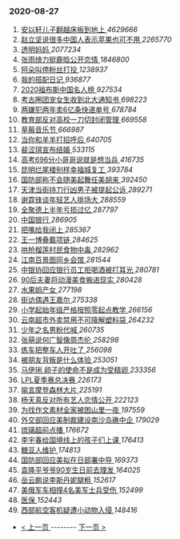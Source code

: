 ### 2020-08-27 
1. [ 安以轩儿子翻越床板到地上 ](https://s.weibo.com/weibo?q=%23%E5%AE%89%E4%BB%A5%E8%BD%A9%E5%84%BF%E5%AD%90%E7%BF%BB%E8%B6%8A%E5%BA%8A%E6%9D%BF%E5%88%B0%E5%9C%B0%E4%B8%8A%23&Refer=top) *4629666*
1. [ 赵立坚说很多中国人表示苹果也可不用 ](https://s.weibo.com/weibo?q=%23%E8%B5%B5%E7%AB%8B%E5%9D%9A%E8%AF%B4%E5%BE%88%E5%A4%9A%E4%B8%AD%E5%9B%BD%E4%BA%BA%E8%A1%A8%E7%A4%BA%E8%8B%B9%E6%9E%9C%E4%B9%9F%E5%8F%AF%E4%B8%8D%E7%94%A8%23&Refer=top) *2265770*
1. [ 透明妈妈 ](https://s.weibo.com/weibo?q=%23%E9%80%8F%E6%98%8E%E5%A6%88%E5%A6%88%23&topic_ad=1&Refer=top) *2077234*
1. [ 张雨绮力挺鹿晗公开恋情 ](https://s.weibo.com/weibo?q=%23%E5%BC%A0%E9%9B%A8%E7%BB%AE%E5%8A%9B%E6%8C%BA%E9%B9%BF%E6%99%97%E5%85%AC%E5%BC%80%E6%81%8B%E6%83%85%23&Refer=top) *1846800*
1. [ 阿朵叫停粉丝打投 ](https://s.weibo.com/weibo?q=%23%E9%98%BF%E6%9C%B5%E5%8F%AB%E5%81%9C%E7%B2%89%E4%B8%9D%E6%89%93%E6%8A%95%23&Refer=top) *1238937*
1. [ 我的搭配日记 ](https://s.weibo.com/weibo?q=%23%E6%88%91%E7%9A%84%E6%90%AD%E9%85%8D%E6%97%A5%E8%AE%B0%23&Refer=top) *936877*
1. [ 2020福布斯中国名人榜 ](https://s.weibo.com/weibo?q=%232020%E7%A6%8F%E5%B8%83%E6%96%AF%E4%B8%AD%E5%9B%BD%E5%90%8D%E4%BA%BA%E6%A6%9C%23&Refer=top) *927534*
1. [ 考古圈团宠女生收到北大通知书 ](https://s.weibo.com/weibo?q=%E8%80%83%E5%8F%A4%E5%9C%88%E5%9B%A2%E5%AE%A0%E5%A5%B3%E7%94%9F%E6%94%B6%E5%88%B0%E5%8C%97%E5%A4%A7%E9%80%9A%E7%9F%A5%E4%B9%A6&Refer=top) *698223*
1. [ 两嫌犯两年卖6亿条快递单号 ](https://s.weibo.com/weibo?q=%23%E4%B8%A4%E5%AB%8C%E7%8A%AF%E4%B8%A4%E5%B9%B4%E5%8D%966%E4%BA%BF%E6%9D%A1%E5%BF%AB%E9%80%92%E5%8D%95%E5%8F%B7%23&Refer=top) *678784*
1. [ 教育部反对高校一刀切封闭管理 ](https://s.weibo.com/weibo?q=%23%E6%95%99%E8%82%B2%E9%83%A8%E5%8F%8D%E5%AF%B9%E9%AB%98%E6%A0%A1%E4%B8%80%E5%88%80%E5%88%87%E5%B0%81%E9%97%AD%E7%AE%A1%E7%90%86%23&Refer=top) *669558*
1. [ 草莓音乐节 ](https://s.weibo.com/weibo?q=%E8%8D%89%E8%8E%93%E9%9F%B3%E4%B9%90%E8%8A%82&Refer=top) *666987*
1. [ 当你和羊羊打招呼后 ](https://s.weibo.com/weibo?q=%23%E5%BD%93%E4%BD%A0%E5%92%8C%E7%BE%8A%E7%BE%8A%E6%89%93%E6%8B%9B%E5%91%BC%E5%90%8E%23&Refer=top) *640705*
1. [ 裴涩琪宣布结婚 ](https://s.weibo.com/weibo?q=%23%E8%A3%B4%E6%B6%A9%E7%90%AA%E5%AE%A3%E5%B8%83%E7%BB%93%E5%A9%9A%23&Refer=top) *533115*
1. [ 高考696分小哥哥说就是想当兵 ](https://s.weibo.com/weibo?q=%23%E9%AB%98%E8%80%83696%E5%88%86%E5%B0%8F%E5%93%A5%E5%93%A5%E8%AF%B4%E5%B0%B1%E6%98%AF%E6%83%B3%E5%BD%93%E5%85%B5%23&Refer=top) *416735*
1. [ 昆明烂尾楼别样幸福城复工 ](https://s.weibo.com/weibo?q=%23%E6%98%86%E6%98%8E%E7%83%82%E5%B0%BE%E6%A5%BC%E5%88%AB%E6%A0%B7%E5%B9%B8%E7%A6%8F%E5%9F%8E%E5%A4%8D%E5%B7%A5%23&Refer=top) *393784*
1. [ 国防部称不会随美起舞任美胡来 ](https://s.weibo.com/weibo?q=%23%E5%9B%BD%E9%98%B2%E9%83%A8%E7%A7%B0%E4%B8%8D%E4%BC%9A%E9%9A%8F%E7%BE%8E%E8%B5%B7%E8%88%9E%E4%BB%BB%E7%BE%8E%E8%83%A1%E6%9D%A5%23&Refer=top) *392450*
1. [ 天津当街持刀行凶男子被提起公诉 ](https://s.weibo.com/weibo?q=%23%E5%A4%A9%E6%B4%A5%E5%BD%93%E8%A1%97%E6%8C%81%E5%88%80%E8%A1%8C%E5%87%B6%E7%94%B7%E5%AD%90%E8%A2%AB%E6%8F%90%E8%B5%B7%E5%85%AC%E8%AF%89%23&Refer=top) *289271*
1. [ 谢霆锋谈年轻艺人排场大 ](https://s.weibo.com/weibo?q=%23%E8%B0%A2%E9%9C%86%E9%94%8B%E8%B0%88%E5%B9%B4%E8%BD%BB%E8%89%BA%E4%BA%BA%E6%8E%92%E5%9C%BA%E5%A4%A7%23&Refer=top) *288559*
1. [ 全聚德上半年亏损过亿 ](https://s.weibo.com/weibo?q=%23%E5%85%A8%E8%81%9A%E5%BE%B7%E4%B8%8A%E5%8D%8A%E5%B9%B4%E4%BA%8F%E6%8D%9F%E8%BF%87%E4%BA%BF%23&Refer=top) *287797*
1. [ 中国银行 ](https://s.weibo.com/weibo?q=%E4%B8%AD%E5%9B%BD%E9%93%B6%E8%A1%8C&Refer=top) *286905*
1. [ 把嘴给我闭上 ](https://s.weibo.com/weibo?q=%23%E6%8A%8A%E5%98%B4%E7%BB%99%E6%88%91%E9%97%AD%E4%B8%8A%23&Refer=top) *285367*
1. [ 王一博叠戴项链 ](https://s.weibo.com/weibo?q=%23%E7%8E%8B%E4%B8%80%E5%8D%9A%E5%8F%A0%E6%88%B4%E9%A1%B9%E9%93%BE%23&Refer=top) *284625*
1. [ 哄抢榴莲村民食物中毒 ](https://s.weibo.com/weibo?q=%23%E5%93%84%E6%8A%A2%E6%A6%B4%E8%8E%B2%E6%9D%91%E6%B0%91%E9%A3%9F%E7%89%A9%E4%B8%AD%E6%AF%92%23&Refer=top) *282962*
1. [ 江南百景图同乡会馆 ](https://s.weibo.com/weibo?q=%E6%B1%9F%E5%8D%97%E7%99%BE%E6%99%AF%E5%9B%BE%E5%90%8C%E4%B9%A1%E4%BC%9A%E9%A6%86&Refer=top) *281544*
1. [ 中银协回应银行员工拒喝酒被打耳光 ](https://s.weibo.com/weibo?q=%23%E4%B8%AD%E9%93%B6%E5%8D%8F%E5%9B%9E%E5%BA%94%E9%93%B6%E8%A1%8C%E5%91%98%E5%B7%A5%E6%8B%92%E5%96%9D%E9%85%92%E8%A2%AB%E6%89%93%E8%80%B3%E5%85%89%23&Refer=top) *280781*
1. [ 90后夫妻将动漫美食搬进现实 ](https://s.weibo.com/weibo?q=90%E5%90%8E%E5%A4%AB%E5%A6%BB%E5%B0%86%E5%8A%A8%E6%BC%AB%E7%BE%8E%E9%A3%9F%E6%90%AC%E8%BF%9B%E7%8E%B0%E5%AE%9E&Refer=top) *280428*
1. [ 水果姐产女 ](https://s.weibo.com/weibo?q=%E6%B0%B4%E6%9E%9C%E5%A7%90%E4%BA%A7%E5%A5%B3&Refer=top) *277198*
1. [ 街访偶遇王嘉尔 ](https://s.weibo.com/weibo?q=%23%E8%A1%97%E8%AE%BF%E5%81%B6%E9%81%87%E7%8E%8B%E5%98%89%E5%B0%94%23&Refer=top) *275338*
1. [ 小学起始年级严格按照零起点教学 ](https://s.weibo.com/weibo?q=%23%E5%B0%8F%E5%AD%A6%E8%B5%B7%E5%A7%8B%E5%B9%B4%E7%BA%A7%E4%B8%A5%E6%A0%BC%E6%8C%89%E7%85%A7%E9%9B%B6%E8%B5%B7%E7%82%B9%E6%95%99%E5%AD%A6%23&Refer=top) *266156*
1. [ 云南超市外卖禁用不可降解塑料袋 ](https://s.weibo.com/weibo?q=%23%E4%BA%91%E5%8D%97%E8%B6%85%E5%B8%82%E5%A4%96%E5%8D%96%E7%A6%81%E7%94%A8%E4%B8%8D%E5%8F%AF%E9%99%8D%E8%A7%A3%E5%A1%91%E6%96%99%E8%A2%8B%23&Refer=top) *264232*
1. [ 少年之名男粉代喊 ](https://s.weibo.com/weibo?q=%23%E5%B0%91%E5%B9%B4%E4%B9%8B%E5%90%8D%E7%94%B7%E7%B2%89%E4%BB%A3%E5%96%8A%23&Refer=top) *260735*
1. [ 张萌说何广智像周杰伦 ](https://s.weibo.com/weibo?q=%23%E5%BC%A0%E8%90%8C%E8%AF%B4%E4%BD%95%E5%B9%BF%E6%99%BA%E5%83%8F%E5%91%A8%E6%9D%B0%E4%BC%A6%23&Refer=top) *258298*
1. [ 练车把整车人开吐了 ](https://s.weibo.com/weibo?q=%23%E7%BB%83%E8%BD%A6%E6%8A%8A%E6%95%B4%E8%BD%A6%E4%BA%BA%E5%BC%80%E5%90%90%E4%BA%86%23&Refer=top) *256098*
1. [ 被朋友背叛是什么体验 ](https://s.weibo.com/weibo?q=%23%E8%A2%AB%E6%9C%8B%E5%8F%8B%E8%83%8C%E5%8F%9B%E6%98%AF%E4%BB%80%E4%B9%88%E4%BD%93%E9%AA%8C%23&Refer=top) *253051*
1. [ 马伊琍 卵子的使命不是成为受精卵 ](https://s.weibo.com/weibo?q=%E9%A9%AC%E4%BC%8A%E7%90%8D%20%E5%8D%B5%E5%AD%90%E7%9A%84%E4%BD%BF%E5%91%BD%E4%B8%8D%E6%98%AF%E6%88%90%E4%B8%BA%E5%8F%97%E7%B2%BE%E5%8D%B5&Refer=top) *233356*
1. [ LPL夏季赛总决赛 ](https://s.weibo.com/weibo?q=%23LPL%E5%A4%8F%E5%AD%A3%E8%B5%9B%E6%80%BB%E5%86%B3%E8%B5%9B%23&Refer=top) *226173*
1. [ 喻言摩登森林大片 ](https://s.weibo.com/weibo?q=%23%E5%96%BB%E8%A8%80%E6%91%A9%E7%99%BB%E6%A3%AE%E6%9E%97%E5%A4%A7%E7%89%87%23&Refer=top) *225191*
1. [ 杨天真反对所有艺人恋情公开 ](https://s.weibo.com/weibo?q=%23%E6%9D%A8%E5%A4%A9%E7%9C%9F%E5%8F%8D%E5%AF%B9%E6%89%80%E6%9C%89%E8%89%BA%E4%BA%BA%E6%81%8B%E6%83%85%E5%85%AC%E5%BC%80%23&Refer=top) *222123*
1. [ 为找作文素材全家被困山里一夜 ](https://s.weibo.com/weibo?q=%E4%B8%BA%E6%89%BE%E4%BD%9C%E6%96%87%E7%B4%A0%E6%9D%90%E5%85%A8%E5%AE%B6%E8%A2%AB%E5%9B%B0%E5%B1%B1%E9%87%8C%E4%B8%80%E5%A4%9C&Refer=top) *197559*
1. [ 外交部回应美制裁建设南沙岛礁中企 ](https://s.weibo.com/weibo?q=%23%E5%A4%96%E4%BA%A4%E9%83%A8%E5%9B%9E%E5%BA%94%E7%BE%8E%E5%88%B6%E8%A3%81%E5%BB%BA%E8%AE%BE%E5%8D%97%E6%B2%99%E5%B2%9B%E7%A4%81%E4%B8%AD%E4%BC%81%23&Refer=top) *179029*
1. [ 琉璃超前点播 ](https://s.weibo.com/weibo?q=%E7%90%89%E7%92%83%E8%B6%85%E5%89%8D%E7%82%B9%E6%92%AD&Refer=top) *176672*
1. [ 李宇春给国境线上的孩子们上课 ](https://s.weibo.com/weibo?q=%23%E6%9D%8E%E5%AE%87%E6%98%A5%E7%BB%99%E5%9B%BD%E5%A2%83%E7%BA%BF%E4%B8%8A%E7%9A%84%E5%AD%A9%E5%AD%90%E4%BB%AC%E4%B8%8A%E8%AF%BE%23&Refer=top) *176413*
1. [ 糖豆人维护 ](https://s.weibo.com/weibo?q=%E7%B3%96%E8%B1%86%E4%BA%BA%E7%BB%B4%E6%8A%A4&Refer=top) *174813*
1. [ 国防部回应美拟在日部署中导 ](https://s.weibo.com/weibo?q=%E5%9B%BD%E9%98%B2%E9%83%A8%E5%9B%9E%E5%BA%94%E7%BE%8E%E6%8B%9F%E5%9C%A8%E6%97%A5%E9%83%A8%E7%BD%B2%E4%B8%AD%E5%AF%BC&Refer=top) *169373*
1. [ 袁隆平爷爷90岁生日前去理发 ](https://s.weibo.com/weibo?q=%23%E8%A2%81%E9%9A%86%E5%B9%B3%E7%88%B7%E7%88%B790%E5%B2%81%E7%94%9F%E6%97%A5%E5%89%8D%E5%8E%BB%E7%90%86%E5%8F%91%23&Refer=top) *164025*
1. [ 岳云鹏说李斯丹妮腿粗 ](https://s.weibo.com/weibo?q=%E5%B2%B3%E4%BA%91%E9%B9%8F%E8%AF%B4%E6%9D%8E%E6%96%AF%E4%B8%B9%E5%A6%AE%E8%85%BF%E7%B2%97&Refer=top) *152617*
1. [ 美俄军车相撞4名美军士兵受伤 ](https://s.weibo.com/weibo?q=%23%E7%BE%8E%E4%BF%84%E5%86%9B%E8%BD%A6%E7%9B%B8%E6%92%9E4%E5%90%8D%E7%BE%8E%E5%86%9B%E5%A3%AB%E5%85%B5%E5%8F%97%E4%BC%A4%23&Refer=top) *152499*
1. [ 医保 ](https://s.weibo.com/weibo?q=%E5%8C%BB%E4%BF%9D&Refer=top) *152443*
1. [ 西部航空客机疑遭小动物入侵 ](https://s.weibo.com/weibo?q=%E8%A5%BF%E9%83%A8%E8%88%AA%E7%A9%BA%E5%AE%A2%E6%9C%BA%E7%96%91%E9%81%AD%E5%B0%8F%E5%8A%A8%E7%89%A9%E5%85%A5%E4%BE%B5&Refer=top) *148416* 

- [ < 上一页 ](https://github.com/able8/weibo-hot-record/blob/master/2020-08-26.md) -------- [ 下一页 > ](https://github.com/able8/weibo-hot-record/blob/master/2020-08-28.md)
